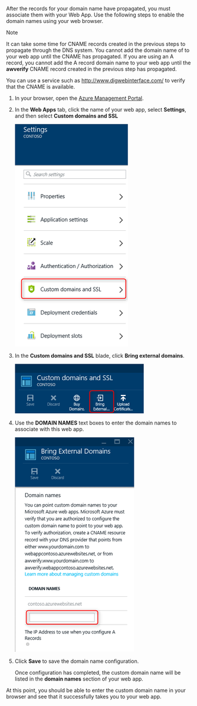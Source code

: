 After the records for your domain name have propagated, you must associate them with your Web App. Use the following steps to enable the domain names using your web browser.

> [!NOTE]
> It can take some time for CNAME records created in the previous steps to propagate through the DNS system. You cannot add the domain name of to your web app until the CNAME has propagated. If you are using an A record, you cannot add the A record domain name to your web app until the **awverify** CNAME record created in the previous step has propagated.
> 
> You can use a service such as <a href="http://www.digwebinterface.com/">http://www.digwebinterface.com/</a> to verify that the CNAME is available.
> 
> 
1. In your browser, open the [Azure Management Portal](https://portal.azure.com).

2. In the **Web Apps** tab, click the name of your web app, select **Settings**, and then select **Custom domains and SSL**

    ![](./media/custom-dns-web-site/dncmntask-cname-6.png)

3. In the **Custom domains and SSL** blade, click **Bring external domains**.

    ![](./media/custom-dns-web-site/dncmntask-cname-7.png)

4. Use the **DOMAIN NAMES** text boxes to enter the domain names to associate with this web app.

    ![](./media/custom-dns-web-site/dncmntask-cname-8.png)

5. Click **Save** to save the domain name configuration.

    Once configuration has completed, the custom domain name will be listed in the **domain names** section of your web app.


At this point, you should be able to enter the custom domain name in your browser and see that it successfully takes you to your web app.

